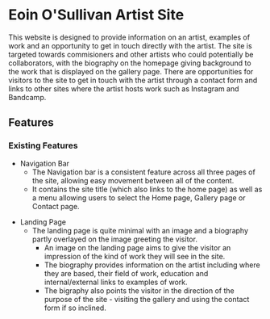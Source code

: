 # Eoin O'Sullivan Artist Site
This website is designed to provide information on an artist, examples of work and an opportunity to get in touch directly with the artist. The site is targeted towards commisioners and other artists who could potentially be collaborators, with the biography on the homepage giving background to the work that is displayed on the gallery page. There are opportunities for visitors to the site to get in touch with the artist through a contact form and links to other sites where the artist hosts work such as Instagram and Bandcamp.
<!-- Insert screenshots of website in here -->

## Features

### Existing Features
- Navigation Bar
  - The Navigation bar is a consistent feature across all three pages of the site, allowing easy movement between all of the content.
  - It contains the site title (which also links to the home page) as well as a menu allowing users to select the Home page, Gallery page or Contact page.
<!-- Insert screenshot of Navigation bar in here -->
- Landing Page
  - The landing page is quite minimal with an image and a biography partly overlayed on the image greeting the visitor.
    - An image on the landing page aims to give the visitor an impression of the kind of work they will see in the site.
    - The biography provides information on the artist including where they are based, their field of work, education and internal/external links to examples of work.
    - The bigraphy also points the visitor in the direction of the purpose of the site - visiting the gallery and using the contact form if so inclined.